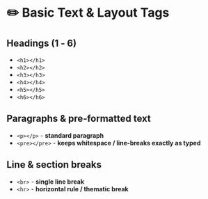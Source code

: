 # ✏️ Basic Text & Layout Tags

## Headings (1 ‑ 6)
- `<h1></h1>`
- `<h2></h2>`
- `<h3></h3>`
- `<h4></h4>`
- `<h5></h5>`
- `<h6></h6>`

## Paragraphs & pre‑formatted text
- `<p></p>` - **standard paragraph**
- `<pre></pre>` - **keeps whitespace / line‑breaks exactly as typed**

## Line & section breaks
- `<br>` - **single line break**
- `<hr>` - **horizontal rule / thematic break**
